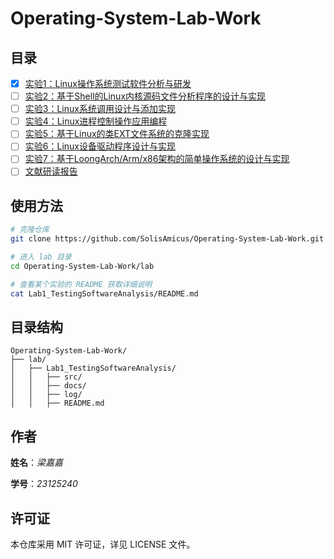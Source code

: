 # Operating-System-Lab-Work

## 目录

- [x] [实验1：Linux操作系统测试软件分析与研发](./lab/Lab1_TestingSoftwareAnalysis)
- [ ] [实验2：基于Shell的Linux内核源码文件分析程序的设计与实现](./lab/Lab2_ShellKernelAnalysis)
- [ ] [实验3：Linux系统调用设计与添加实现](./lab/Lab3_SystemCallDesign)
- [ ] [实验4：Linux进程控制操作应用编程](./lab/Lab4_ProcessControlProgramming)
- [ ] [实验5：基于Linux的类EXT文件系统的克隆实现](./lab/Lab5_EXTFilesystemClone)
- [ ] [实验6：Linux设备驱动程序设计与实现](./lab/Lab6_DeviceDriverDevelopment)
- [ ] [实验7：基于LoongArch/Arm/x86架构的简单操作系统的设计与实现](./lab/Lab7_SimpleOSDesign)
- [ ] [文献研读报告](./lab/PaperReadingReport)

## 使用方法

```bash
# 克隆仓库
git clone https://github.com/SolisAmicus/Operating-System-Lab-Work.git

# 进入 lab 目录
cd Operating-System-Lab-Work/lab

# 查看某个实验的 README 获取详细说明
cat Lab1_TestingSoftwareAnalysis/README.md
```

## 目录结构

```
Operating-System-Lab-Work/
├── lab/
│   ├── Lab1_TestingSoftwareAnalysis/
│   │   ├── src/
│   │   ├── docs/
│   │   ├── log/
│   │   ├── README.md
```

## 作者

**姓名**：*梁嘉嘉*

**学号**：*23125240*

## 许可证

本仓库采用 MIT 许可证，详见 LICENSE 文件。
